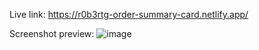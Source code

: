 Live link: https://r0b3rtg-order-summary-card.netlify.app/

Screenshot preview:
![image](https://user-images.githubusercontent.com/54260004/147660789-378bfa7c-2430-47e0-8231-4742db18ef54.png)

